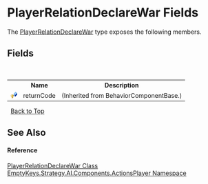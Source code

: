 # PlayerRelationDeclareWar Fields
 

The <a href="T_EmptyKeys_Strategy_AI_Components_ActionsPlayer_PlayerRelationDeclareWar">PlayerRelationDeclareWar</a> type exposes the following members.


## Fields
&nbsp;<table><tr><th></th><th>Name</th><th>Description</th></tr><tr><td>![Protected field](media/protfield.gif "Protected field")</td><td>returnCode</td><td> (Inherited from BehaviorComponentBase.)</td></tr></table>&nbsp;
<a href="#playerrelationdeclarewar-fields">Back to Top</a>

## See Also


#### Reference
<a href="T_EmptyKeys_Strategy_AI_Components_ActionsPlayer_PlayerRelationDeclareWar">PlayerRelationDeclareWar Class</a><br /><a href="N_EmptyKeys_Strategy_AI_Components_ActionsPlayer">EmptyKeys.Strategy.AI.Components.ActionsPlayer Namespace</a><br />
